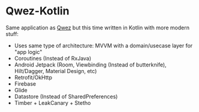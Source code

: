 # Qwez-Kotlin

Same application as [Qwez](https://github.com/a93a/Qwez) but this time written in Kotlin with more modern stuff:
- Uses same type of architecture: MVVM with a domain/usecase layer for "app logic"
- Coroutines (Instead of RxJava)
- Android Jetpack (Room, Viewbinding (Instead of butterknife), Hilt/Dagger, Material Design, etc)
- Retrofit/OkHttp
- Firebase
- Glide 
- Datastore (Instead of SharedPreferences)
- Timber + LeakCanary + Stetho
